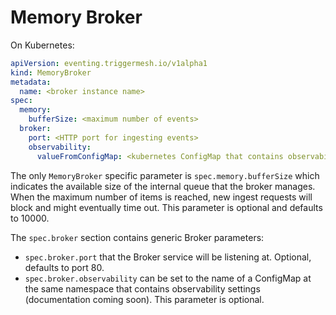 # Memory Broker

On Kubernetes:

```yaml
apiVersion: eventing.triggermesh.io/v1alpha1
kind: MemoryBroker
metadata:
  name: <broker instance name>
spec:
  memory:
    bufferSize: <maximum number of events>
  broker:
    port: <HTTP port for ingesting events>
    observability:
      valueFromConfigMap: <kubernetes ConfigMap that contains observability configuration>
```

The only `MemoryBroker` specific parameter is `spec.memory.bufferSize` which indicates the available size of the internal queue that the broker manages. When the maximum number of items is reached, new ingest requests will block and might eventually time out. This parameter is optional and defaults to 10000.

The `spec.broker` section contains generic Broker parameters:

- `spec.broker.port` that the Broker service will be listening at. Optional, defaults to port 80.
- `spec.broker.observability` can be set to the name of a ConfigMap at the same namespace that contains observability settings (documentation coming soon). This parameter is optional.

